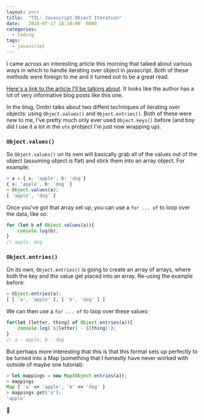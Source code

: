 ```yaml
---
layout: post
title:  "TIL: Javascript Object Iteration"
date:   2018-07-17 18:10:00 -0000
categories:
  - Coding
tags:
  - javascript
---
```

I came across an interesting article this morning that talked about various ways in which to handle iterating over object in javascript. Both of these methods were foreign to me and it turned out to be a great read.

[Here's a link to the article I'll be talking about](https://dmitripavlutin.com/how-to-iterate-easily-over-object-properties-in-javascript/). It looks like the author has a lot of very informative blog posts like this one.

In the blog, Dmitri talks about two diffent techniques of iterating over objects: using `Object.values()` and `Object.entries()`. Both of these were new to me, I've pretty much only ever used `Object.keys()` before (and boy did I use it a lot in the `ute` probject I'm just now wrapping up).

### `Object.values()`
So `Object.values()` on its own will basically grab all of the values out of the object (assuming object is flat) and stick them into an array object. For example:
```js
> a = { a: 'apple', b: 'dog'}
{ a: 'apple', b: 'dog' }
> Object.values(a);
[ 'apple', 'dog' ]
```

Once you've got that array set up, you can use a `for ... of` to loop over the data, like so:
```js
for (let b of Object.values(a)){
    console.log(b);
}
// apple, dog
```

### `Object.entries()`
On its own, `Object.entries()` is going to create an array of arrays, where both the key and the value get placed into an array. Re-using the example before:
```js
> Object.entries(a);
[ [ 'a', 'apple' ], [ 'b', 'dog' ] ]
```

We can then use a `for ... of` to loop over these values:
```js
for(let [letter, thing] of Object.entries(a)){
    console.log(`${letter} - ${thing}`);
}
// a - apple, b - dog
```

But perhaps more interesting that this is that this format sets up perfectly to be turned into a Map (something that I honestly have never worked with outside of maybe one tutorial):
```js
> let mappings = new Map(Object.entries(a));
> mappings
Map { 'a' => 'apple', 'b' => 'dog' }
> mappings.get('a');
'apple'
```

💚